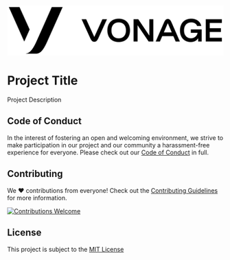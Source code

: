 ![Vonage](.github/vonage.png)

# Project Title

Project Description

## Code of Conduct

In the interest of fostering an open and welcoming environment, we strive to make participation in our project and our community a harassment-free experience for everyone. Please check out our [Code of Conduct](.github/CODE_OF_CONDUCT.md) in full.

## Contributing

We :heart: contributions from everyone! Check out the [Contributing Guidelines](.github/CONTRIBUTING.md) for more information.

<a href="./../../issues">
<img src="https://img.shields.io/badge/contributions-welcome-brightgreen.svg?style=flat" alt="Contributions Welcome">
</a>

## License

This project is subject to the [MIT License](LICENSE)
